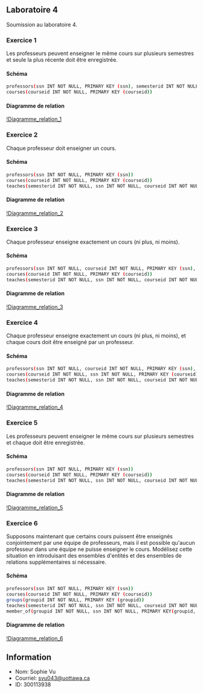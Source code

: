 ## Laboratoire 4
Soumission au laboratoire 4.

### Exercice 1
Les professeurs peuvent enseigner le même cours sur plusieurs semestres et seule la plus récente doit être enregistrée.
#### Schéma
```sh
professors(ssn INT NOT NULL, PRIMARY KEY (ssn), semesterid INT NOT NULL)
courses(courseid INT NOT NULL, PRIMARY KEY (courseid))
```
#### Diagramme de relation
[!Diagramme_relation_1](https://github.com/vusophie/csi2532_playground/blob/lab04/Diagramme_relation_1.png)

### Exercice 2
Chaque professeur doit enseigner un cours.
#### Schéma
```sh
professors(ssn INT NOT NULL, PRIMARY KEY (ssn))
courses(courseid INT NOT NULL, PRIMARY KEY (courseid))
teaches(semesterid INT NOT NULL, ssn INT NOT NULL, courseid INT NOT NULL, PRIMARY KEY (ssn, courseid), FOREIGN KEY ssn REFERENCES professors, FOREIGN KEY courseid REFERENCES courses)
```
#### Diagramme de relation
[!Diagramme_relation_2](https://github.com/vusophie/csi2532_playground/blob/lab04/Diagramme_relation_2.png)

### Exercice 3
Chaque professeur enseigne exactement un cours (ni plus, ni moins).
#### Schéma
```sh
professors(ssn INT NOT NULL, courseid INT NOT NULL, PRIMARY KEY (ssn), FOREIGN KEY courseid REFERENCES courses (courseid))
courses(courseid INT NOT NULL, PRIMARY KEY (courseid))
teaches(semesterid INT NOT NULL, ssn INT NOT NULL, courseid INT NOT NULL, PRIMARY KEY (ssn, courseid), FOREIGN KEY ssn REFERENCES professors, FOREIGN KEY courseid REFERENCES courseid)
```
#### Diagramme de relation
[!Diagramme_relation_3](https://github.com/vusophie/csi2532_playground/blob/lab04/Diagramme_relation_3.png)

### Exercice 4
Chaque professeur enseigne exactement un cours (ni plus, ni moins), et chaque cours doit être enseigné par un professeur.
#### Schéma
```sh
professors(ssn INT NOT NULL, courseid INT NOT NULL, PRIMARY KEY (ssn), FOREIGN KEY courseid REFERENCES courses (courseid))
courses(courseid INT NOT NULL, ssn INT NOT NULL, PRIMARY KEY (courseid), FOREIGN KEY ssn REFERENCES professors (ssn))
teaches(semesterid INT NOT NULL, ssn INT NOT NULL, courseid INT NOT NULL, PRIMARY KEY (ssn, courseid), FOREIGN KEY ssn REFERENCES professors, FOREIGN KEY courseid REFERENCES courseid)
```
#### Diagramme de relation
[!Diagramme_relation_4](https://github.com/vusophie/csi2532_playground/blob/lab04/Diagramme_relation_4.png)

### Exercice 5
Les professeurs peuvent enseigner le même cours sur plusieurs semestres et chaque doit être enregistrée.
#### Schéma
```sh
professors(ssn INT NOT NULL, PRIMARY KEY (ssn))
courses(courseid INT NOT NULL, PRIMARY KEY (courseid))
teaches(semesterid INT NOT NULL, ssn INT NOT NULL, courseid INT NOT NULL, PRIMARY KEY (semesterid), FOREIGN KEY ssn REFERENCES professors (smesterid), FOREIGN KEY courseid REFERENCES courses (courseid))
```
#### Diagramme de relation
[!Diagramme_relation_5](https://github.com/vusophie/csi2532_playground/blob/lab04/Diagramme_relation_5.png)

### Exercice 6
Supposons maintenant que certains cours puissent être enseignés conjointement par une équipe de professeurs, mais il est possible qu'aucun professeur dans une équipe ne puisse enseigner le cours. Modélisez cette situation en introduisant des ensembles d'entités et des ensembles de relations supplémentaires si nécessaire.
#### Schéma
```sh
professors(ssn INT NOT NULL, PRIMARY KEY (ssn))
courses(courseid INT NOT NULL, PRIMARY KEY (courseid))
groups(groupid INT NOT NULL, PRIMARY KEY (groupid))
teaches(semesterid INT NOT NULL, ssn INT NOT NULL, courseid INT NOT NULL, PRIMARY KEY (ssn, courseid), FOREIGN KEY ssn REFERENCES professors (smesterid), FOREIGN KEY courseid REFERENCES courses (courseid))
member_of(groupid INT NOT NULL, ssn INT NOT NULL, PRIMARY KEY(groupid, ssn), FOREIGN KEY groupid REFERENCES groups, FOREIGN KEY ssn REFERENCES professors)
```
#### Diagramme de relation
[!Diagramme_relation_6](https://github.com/vusophie/csi2532_playground/blob/lab04/Diagramme_relation_6.png)

## Information
* Nom: Sophie Vu
* Courriel: svu043@uottawa.ca
* ID: 300113938

